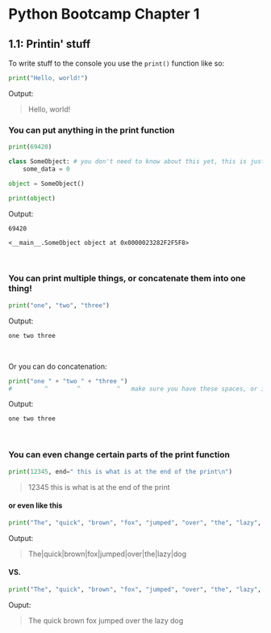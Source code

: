 # Python Bootcamp Chapter 1
## 1.1: Printin' stuff

To write stuff to the console you use the `print()` function like so:

```python 
print("Hello, world!")
```
Output:

> Hello, world!



### You can put anything in the print function
```python
print(69420)

class SomeObject: # you don't need to know about this yet, this is just for example.
    some_data = 0

object = SomeObject()

print(object)
```

Output:
```
69420

<__main__.SomeObject object at 0x0000023282F2F5F8>
```



&nbsp;
&nbsp;
&nbsp;

### You can print multiple things, or concatenate them into one thing!
```python
print("one", "two", "three")
```
Output:
```
one two three
```
&nbsp;
&nbsp;
&nbsp;

Or you can do concatenation:
```python
print("one " + "two " + "three ")
#         ^        ^          ^   make sure you have these spaces, or it will look weird!
```
Output:
```
one two three
```


&nbsp;

### You can even change certain parts of the print function
```python
print(12345, end=" this is what is at the end of the print\n")
```

> 12345 this is what is at the end of the print

#### or even like this
```python
print("The", "quick", "brown", "fox", "jumped", "over", "the", "lazy", "dog", sep="|")
```
Output:
> The|quick|brown|fox|jumped|over|the|lazy|dog

#### VS.
```python
print("The", "quick", "brown", "fox", "jumped", "over", "the", "lazy", "dog")
```
Ouput:
> The quick brown fox jumped over the lazy dog